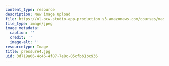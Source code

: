 ```yaml
---
content_type: resource
description: New image Upload
file: https://ol-ocw-studio-app-production.s3.amazonaws.com/courses/mas-962-special-topics-new-textiles-spring-2010/3d719a064c464f877e8c05cfbb1bc936_pressure4.jpg
file_type: image/jpeg
image_metadata:
  caption: ''
  credit: ''
  image-alt: ''
resourcetype: Image
title: pressure4.jpg
uid: 3d719a06-4c46-4f87-7e8c-05cfbb1bc936
---
```

